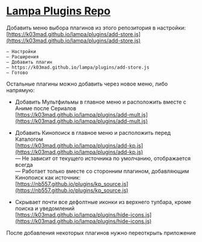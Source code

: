 # [Lampa Plugins Repo](https://github.com/k03mad/lampa)

Добавить меню выбора плагинов из этого репозитория в настройки: \
[https://k03mad.github.io/lampa/plugins/add-store.js](https://k03mad.github.io/lampa/plugins/add-store.js)

```plain
— Настройки
— Расширения
— Добавить плагин
— https://k03mad.github.io/lampa/plugins/add-store.js
— Готово
```

Остальные плагины можно добавить через новое меню, либо напрямую:

- Добавить Мультфильмы в главное меню и расположить вместе с Аниме после Сериалов \
[https://k03mad.github.io/lampa/plugins/add-mult.js](https://k03mad.github.io/lampa/plugins/add-mult.js)

- Добавить Кинопоиск в главное меню и расположить перед Каталогом \
[https://k03mad.github.io/lampa/plugins/add-kp.js](https://k03mad.github.io/lampa/plugins/add-kp.js) \
— Не зависит от текущего источника по умолчанию, отображается всегда \
— Работает только вместе со сторонним плагином, добавляющим Кинопоиск как источник: \
[https://nb557.github.io/plugins/kp_source.js](https://nb557.github.io/plugins/kp_source.js)

- Скрывает почти все дефолтные иконки из верхнего тулбара, кроме поиска и уведомлений \
[https://k03mad.github.io/lampa/plugins/hide-icons.js](https://k03mad.github.io/lampa/plugins/hide-icons.js)

После добавления некоторых плагинов нужно переоткрыть приложение
